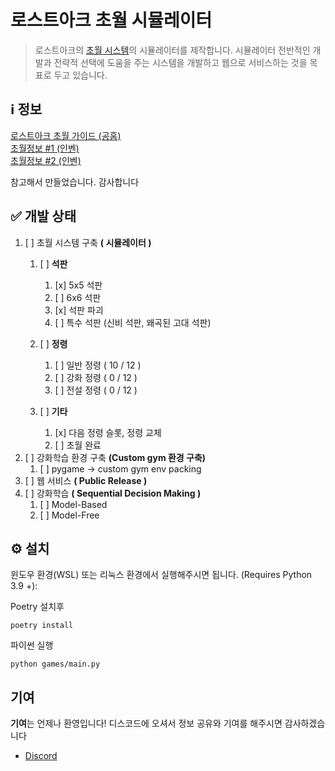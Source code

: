 # 로스트아크 초월 시뮬레이터
> 로스트아크의 [초월 시스템](https://lostark.game.onstove.com/GameGuide/Pages/초월#h4-3)의 시뮬레이터를 제작합니다.
> 시뮬레이터 전반적인 개발과 전략적 선택에 도움을 주는 시스템을 개발하고 웹으로 서비스하는 것을 목표로 두고 있습니다.


## ℹ️ 정보
[로스트아크 초월 가이드 (공홈)](https://www.inven.co.kr/board/lostark/4821/93946)<br>
[초월정보 #1 (인벤)](https://www.inven.co.kr/board/lostark/4821/93946)<br>
[초월정보 #2 (인벤)](https://www.inven.co.kr/board/lostark/4821/94174)<br>

참고해서 만들었습니다. 감사합니다

## ✅ 개발 상태
1. [ ] 초월 시스템 구축 **( 시뮬레이터 )**
   1. [ ] **석판**
        1. [x] 5x5 석판
        2. [ ] 6x6 석판
        3. [x] 석판 파괴
        4. [ ] 특수 석판 (신비 석판, 왜곡된 고대 석판)

   2. [ ] **정령**
        1. [ ] 일반 정령 ( 10 / 12 )
        2. [ ] 강화 정령 ( 0 / 12 )
        3. [ ] 전설 정령 ( 0 / 12 )
   3. [ ] **기타**
        1. [x] 다음 정령 슬롯, 정령 교체
        2. [ ] 초월 완료
2. [ ] 강화학습 환경 구축 **(Custom gym 환경 구축)**
   1. [ ] pygame -> custom gym env packing
3. [ ] 웹 서비스 **( Public Release )**
4. [ ] 강화학습 **( Sequential Decision Making )**
   1. [ ] Model-Based
   2. [ ] Model-Free


## ⚙️ 설치
윈도우 환경(WSL) 또는 리눅스 환경에서 실행해주시면 됩니다. (Requires Python 3.9 +):

Poetry 설치후
```
poetry install
```

파이썬 실행
```
python games/main.py
```

## 기여
**기여**는 언제나 환영입니다!
디스코드에 오셔서 정보 공유와 기여를 해주시면 감사하겠습니다
- [Discord](https://discord.gg/JNMe8kYP)

